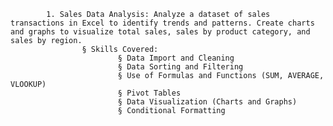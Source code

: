 			1. Sales Data Analysis: Analyze a dataset of sales transactions in Excel to identify trends and patterns. Create charts and graphs to visualize total sales, sales by product category, and sales by region.
					§ Skills Covered: 
							§ Data Import and Cleaning
							§ Data Sorting and Filtering
							§ Use of Formulas and Functions (SUM, AVERAGE, VLOOKUP)
							§ Pivot Tables
							§ Data Visualization (Charts and Graphs)
							§ Conditional Formatting


